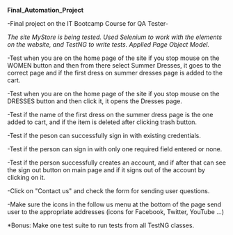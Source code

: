 **Final_Automation_Project**

-Final project on the IT Bootcamp Course for QA Tester-

*The site MyStore is being tested. Used Selenium to work with the elements on the website, and TestNG to write tests. Applied Page Object Model.*

-Test when you are on the home page of the site if you stop mouse on the WOMEN button and then from there select Summer Dresses, it goes to the correct page and if the first dress on summer dresses page is added to the cart.

-Test when you are on the home page of the site if you stop mouse on the DRESSES button and then click it, it opens the Dresses page.

-Test if the name of the first dress on the summer dress page is the one added to cart, and if the item is deleted after clicking trash button. 

-Test if the peson can successfully sign in with existing credentials.

-Test if the person can sign in with only one required field entered or none.

-Test if the person successfully creates an account, and if after that can see the sign out button on main page and if it signs out of the account by clicking on it.

-Click on "Contact us" and check the form for sending user questions.

-Make sure the icons in the follow us menu at the bottom of the page send user to the appropriate addresses (icons for Facebook, Twitter, YouTube ...)

*Bonus:
Make one test suite to run tests from all TestNG classes.
